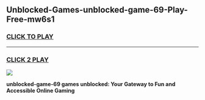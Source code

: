 
## Unblocked-Games-unblocked-game-69-Play-Free-mw6s1
<h3>
<a href="https://premium76.site?title=unblocked-game-69&ref=22A">CLICK TO PLAY</a></h3>
<hr>

<h3>
<a href="https://premium76.site?title=unblocked-game-69&ref=22A">CLICK 2 PLAY</a>
  
</h3>

<a href="https://premium76.site?title=unblocked-game-69&ref=22A"><img src="https://clearcache.store/games.png"></a>


**unblocked-game-69 games unblocked: Your Gateway to Fun and Accessible Online Gaming**
